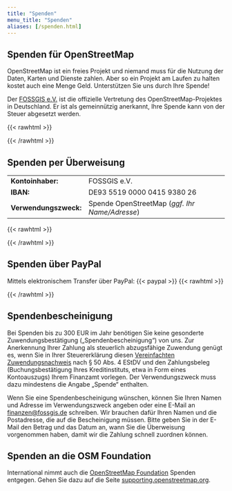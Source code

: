 ```yaml
---
title: "Spenden"
menu_title: "Spenden"
aliases: [/spenden.html]
---
```


## Spenden für OpenStreetMap

OpenStreetMap ist ein freies Projekt und niemand muss für die Nutzung der
Daten, Karten und Dienste zahlen. Aber so ein Projekt am Laufen zu halten
kostet auch eine Menge Geld. Unterstützen Sie uns durch Ihre Spende!

Der [FOSSGIS e.V.](https://www.fossgis.de/) ist die offizielle Vertretung des
OpenStreetMap-Projektes in Deutschland. Er ist als gemeinnützig anerkannt,
Ihre Spende kann von der Steuer abgesetzt werden.

{{< rawhtml >}}
<div class="boxes">
    <div>
{{< /rawhtml >}}

## Spenden per Überweisung

<table><tbody>
    <tr><td><b>Kontoinhaber:</b></td><td>FOSSGIS e.V.</td></tr>
    <tr><td><b>IBAN:</b></td><td>DE93 5519 0000 0415 9380 26</td></tr>
    <tr><td><b>Verwendungszweck:</b></td><td>Spende OpenStreetMap (<i>ggf. Ihr Name/Adresse</i>)</td></tr>
</tbody></table>

{{< rawhtml >}}
    </div>
    <div>
{{< /rawhtml >}}

## Spenden über PayPal

Mittels elektronischem Transfer über PayPal:
{{< paypal >}}
{{< rawhtml >}}
    </div>
</div>
{{< /rawhtml >}}

## Spendenbescheinigung

Bei Spenden bis zu 300 EUR im Jahr benötigen Sie keine gesonderte
Zuwendungsbestätigung („Spendenbescheinigung“) von uns. Zur Anerkennung Ihrer
Zahlung als steuerlich abzugsfähige Zuwendung genügt es, wenn Sie in Ihrer
Steuererklärung diesen [Vereinfachten
Zuwendungsnachweis](https://www.fossgis.de/verein/spenden/Vereinfachter-Zuwendungsnachweis-FOSSGIS.pdf)
nach § 50 Abs. 4 EStDV und den Zahlungsbeleg (Buchungsbestätigung Ihres
Kreditinstituts, etwa in Form eines Kontoauszugs) Ihrem Finanzamt vorlegen. Der
Verwendungszweck muss dazu mindestens die Angabe „Spende“ enthalten.

Wenn Sie eine Spendenbescheinigung wünschen, können Sie Ihren Namen und Adresse
im Verwendungszweck angeben oder eine E-Mail an finanzen@fossgis.de schreiben.
Wir brauchen dafür Ihren Namen und die Postadresse, die auf die Bescheinigung
müssen. Bitte geben Sie in der E-Mail den Betrag und das Datum an, wann Sie die
Überweisung vorgenommen haben, damit wir die Zahlung schnell zuordnen können.

## Spenden an die OSM Foundation

International nimmt auch die [OpenStreetMap
Foundation](https://osmfoundation.org/) Spenden entgegen. Gehen Sie dazu
auf die Seite [supporting.openstreetmap.org](https://supporting.openstreetmap.org/).

